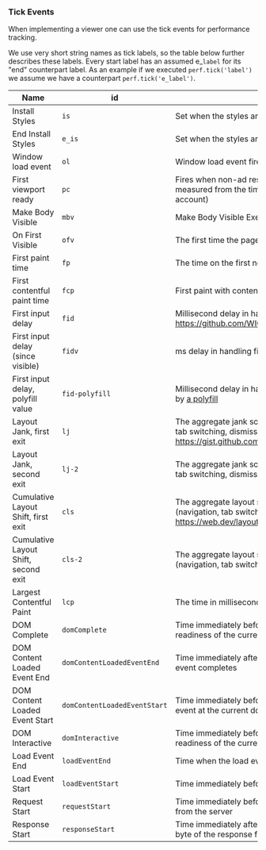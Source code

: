 <!---
Copyright 2015 The AMP HTML Authors. All Rights Reserved.

Licensed under the Apache License, Version 2.0 (the "License");
you may not use this file except in compliance with the License.
You may obtain a copy of the License at

      http://www.apache.org/licenses/LICENSE-2.0

Unless required by applicable law or agreed to in writing, software
distributed under the License is distributed on an "AS-IS" BASIS,
WITHOUT WARRANTIES OR CONDITIONS OF ANY KIND, either express or implied.
See the License for the specific language governing permissions and
limitations under the License.
-->

### Tick Events

When implementing a viewer one can use the tick events for performance tracking.

We use very short string names as tick labels, so the table below
further describes these labels.
Every start label has an assumed e\_`label` for its "end" counterpart label.
As an example if we executed `perf.tick('label')` we assume we have a counterpart
`perf.tick('e_label')`.

| Name                                 | id                           | Description                                                                                                                                                                                        |
| ------------------------------------ | ---------------------------- | -------------------------------------------------------------------------------------------------------------------------------------------------------------------------------------------------- |
| Install Styles                       | `is`                         | Set when the styles are installed.                                                                                                                                                                 |
| End Install Styles                   | `e_is`                       | Set when the styles are done installing.                                                                                                                                                           |
| Window load event                    | `ol`                         | Window load event fired.                                                                                                                                                                           |
| First viewport ready                 | `pc`                         | Fires when non-ad resources above the fold fired their load event measured from the time the user clicks (So takes pre-rendering into account)                                                     |
| Make Body Visible                    | `mbv`                        | Make Body Visible Executes.                                                                                                                                                                        |
| On First Visible                     | `ofv`                        | The first time the page has been turned visible.                                                                                                                                                   |
| First paint time                     | `fp`                         | The time on the first non-blank paint of the page.                                                                                                                                                 |
| First contentful paint time          | `fcp`                        | First paint with content. See https://github.com/WICG/paint-timing                                                                                                                                 |
| First input delay                    | `fid`                        | Millisecond delay in handling the first user input on the page. See https://github.com/WICG/event-timing                                                                                           |
| First input delay (since visible)    | `fidv`                       | ms delay in handling first input, offset by first visible                                                                                                                                          |
| First input delay, polyfill value    | `fid-polyfill`               | Millisecond delay in handling the first user input on the page, reported by [a polyfill](https://github.com/GoogleChromeLabs/first-input-delay)                                                    |
| Layout Jank, first exit              | `lj`                         | The aggregate jank score when the user leaves the page (navigation, tab switching, dismissing application) for the first time. See https://gist.github.com/skobes/2f296da1b0a88cc785a4bf10a42bca07 |
| Layout Jank, second exit             | `lj-2`                       | The aggregate jank score when the user leaves the page (navigation, tab switching, dismissing application) for the second time.                                                                    |
| Cumulative Layout Shift, first exit  | `cls`                        | The aggregate layout shift score when the user leaves the page (navigation, tab switching, dismissing application) for the first time. See https://web.dev/layout-instability-api                  |
| Cumulative Layout Shift, second exit | `cls-2`                      | The aggregate layout shift score when the user leaves the page (navigation, tab switching, dismissing application) for the second time.                                                            |
| Largest Contentful Paint             | `lcp`                        | The time in milliseconds for the largest contentful element to display.                                                                                                                            |
| DOM Complete                         | `domComplete`                | Time immediately before the browser sets the current document readiness of the current document to complete                                                                                        |
| DOM Content Loaded Event End         | `domContentLoadedEventEnd`   | Time immediately after the current document's DOMContentLoaded event completes                                                                                                                     |
| DOM Content Loaded Event Start       | `domContentLoadedEventStart` | Time immediately before the user agent fires the DOMContentLoaded event at the current document                                                                                                    |
| DOM Interactive                      | `domInteractive`             | Time immediately before the user agent sets the current document readiness of the current document to interactive                                                                                  |
| Load Event End                       | `loadEventEnd`               | Time when the load event of the current document is completed                                                                                                                                      |
| Load Event Start                     | `loadEventStart`             | Time immediately before the load event of the current document is fired                                                                                                                            |
| Request Start                        | `requestStart`               | Time immediately before the user agent starts requesting the resource from the server                                                                                                              |
| Response Start                       | `responseStart`              | Time immediately after the user agent's HTTP parser receives the first byte of the response from the server                                                                                        |
